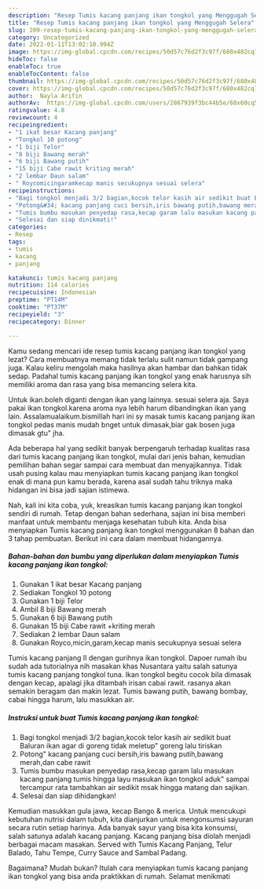 ```yaml
---
description: "Resep Tumis kacang panjang ikan tongkol yang Menggugah Selera"
title: "Resep Tumis kacang panjang ikan tongkol yang Menggugah Selera"
slug: 209-resep-tumis-kacang-panjang-ikan-tongkol-yang-menggugah-selera
category: Uncategorized
date: 2022-01-11T13:02:10.994Z
image: https://img-global.cpcdn.com/recipes/50d57c76d2f3c97f/680x482cq70/tumis-kacang-panjang-ikan-tongkol-foto-resep-utama.jpg
hideToc: false
enableToc: true
enableTocContent: false
thumbnail: https://img-global.cpcdn.com/recipes/50d57c76d2f3c97f/680x482cq70/tumis-kacang-panjang-ikan-tongkol-foto-resep-utama.jpg
cover: https://img-global.cpcdn.com/recipes/50d57c76d2f3c97f/680x482cq70/tumis-kacang-panjang-ikan-tongkol-foto-resep-utama.jpg
author:  Nayla Arifin
authorAv:  https://img-global.cpcdn.com/users/2867939f3bc44b5e/60x60cq50/avatar.jpg
ratingvalue: 4.8
reviewcount: 4
recipeingredient:
- "1 ikat besar Kacang panjang"
- "Tongkol 10 potong"
- "1 biji Telor"
- "8 biji Bawang merah"
- "6 biji Bawang putih"
- "15 biji Cabe rawit kriting merah"
- "2 lembar Daun salam"
- " Roycomicingaramkecap manis secukupnya sesuai selera"
recipeinstructions:
- "Bagi tongkol menjadi 3/2 bagian,kocok telor kasih air sedikit buat Baluran ikan agar di goreng tidak meletup&#34; goreng lalu tiriskan"
- "Potong&#34; kacang panjang cuci bersih,iris bawang putih,bawang merah,dan cabe rawit"
- "Tumis bumbu masukan penyedap rasa,kecap garam lalu masukan kacang panjang tumis hingga layu masukan ikan tongkol aduk&#34; sampai tercampur rata tambahkan air sedikit msak hingga matang dan sajikan."
- "Selesai dan siap dinikmati!"
categories:
- Resep
tags:
- tumis
- kacang
- panjang

katakunci: tumis kacang panjang 
nutrition: 114 calories
recipecuisine: Indonesian
preptime: "PT14M"
cooktime: "PT37M"
recipeyield: "3"
recipecategory: Dinner

---
```



Kamu sedang mencari ide resep tumis kacang panjang ikan tongkol yang lezat? Cara membuatnya memang tidak terlalu sulit namun tidak gampang juga. Kalau keliru mengolah maka hasilnya akan hambar dan bahkan tidak sedap. Padahal tumis kacang panjang ikan tongkol yang enak harusnya sih memiliki aroma dan rasa yang bisa memancing selera kita.


Untuk ikan.boleh diganti dengan ikan yang lainnya. sesuai selera aja. Saya pakai ikan tongkol.karena aroma nya lebih harum dibandingkan ikan yang lain. Assalamualaikum.bismillah hari ini sy masak tumis kacang panjang ikan tongkol pedas manis mudah bnget untuk dimasak,biar gak bosen juga dimasak gtu&#34; jha.

Ada beberapa hal yang sedikit banyak berpengaruh terhadap kualitas rasa dari tumis kacang panjang ikan tongkol, mulai dari jenis bahan, kemudian pemilihan bahan segar sampai cara membuat dan menyajikannya. Tidak usah pusing kalau mau menyiapkan tumis kacang panjang ikan tongkol enak di mana pun kamu berada, karena asal sudah tahu triknya maka hidangan ini bisa jadi sajian istimewa.


Nah, kali ini kita coba, yuk, kreasikan tumis kacang panjang ikan tongkol sendiri di rumah. Tetap dengan bahan sederhana, sajian ini bisa memberi manfaat untuk membantu menjaga kesehatan tubuh kita. Anda bisa menyiapkan Tumis kacang panjang ikan tongkol menggunakan 8 bahan dan 3 tahap pembuatan. Berikut ini cara dalam membuat hidangannya.

<!--inarticleads1-->

##### Bahan-bahan dan bumbu yang diperlukan dalam menyiapkan Tumis kacang panjang ikan tongkol:

1. Gunakan 1 ikat besar Kacang panjang
1. Sediakan Tongkol 10 potong
1. Gunakan 1 biji Telor
1. Ambil 8 biji Bawang merah
1. Gunakan 6 biji Bawang putih
1. Gunakan 15 biji Cabe rawit +kriting merah
1. Sediakan 2 lembar Daun salam
1. Gunakan  Royco,micin,garam,kecap manis secukupnya sesuai selera


Tumis kacang panjang II dengan gurihnya ikan tongkol. Dapoer rumah ibu sudah ada tutorialnya nih masakan khas Nusantara yaitu salah satunya tumis kacang panjang tongkol tuna. Ikan tongkol begitu cocok bila dimasak dengan kecap, apalagi jika ditambah irisan cabai rawit. rasanya akan semakin beragam dan makin lezat. Tumis bawang putih, bawang bombay, cabai hingga harum, lalu masukkan air. 

<!--inarticleads2-->

##### Instruksi untuk buat Tumis kacang panjang ikan tongkol:

1. Bagi tongkol menjadi 3/2 bagian,kocok telor kasih air sedikit buat Baluran ikan agar di goreng tidak meletup&#34; goreng lalu tiriskan
1. Potong&#34; kacang panjang cuci bersih,iris bawang putih,bawang merah,dan cabe rawit
1. Tumis bumbu masukan penyedap rasa,kecap garam lalu masukan kacang panjang tumis hingga layu masukan ikan tongkol aduk&#34; sampai tercampur rata tambahkan air sedikit msak hingga matang dan sajikan.
1. Selesai dan siap dihidangkan!

Kemudian masukkan gula jawa, kecap Bango &amp; merica. Untuk mencukupi kebutuhan nutrisi dalam tubuh, kita dianjurkan untuk mengonsumsi sayuran secara rutin setiap harinya. Ada banyak sayur yang bisa kita konsumsi, salah satunya adalah kacang panjang. Kacang panjang bisa diolah menjadi berbagai macam masakan. Served with Tumis Kacang Panjang, Telur Balado, Tahu Tempe, Curry Sauce and Sambal Padang. 

Bagaimana? Mudah bukan? Itulah cara menyiapkan tumis kacang panjang ikan tongkol yang bisa anda praktikkan di rumah. Selamat menikmati

